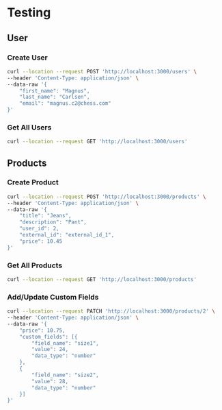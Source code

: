 # Testing

## User

### Create User
```bash
curl --location --request POST 'http://localhost:3000/users' \
--header 'Content-Type: application/json' \
--data-raw '{
    "first_name": "Magnus",
    "last_name": "Carlsen",
    "email": "magnus.c2@chess.com"
}'
```

### Get All Users
```bash
curl --location --request GET 'http://localhost:3000/users'
```

## Products

### Create Product
```bash
curl --location --request POST 'http://localhost:3000/products' \
--header 'Content-Type: application/json' \
--data-raw '{
    "title": "Jeans",
    "description": "Pant",
    "user_id": 2,
    "external_id": "external_id_1",
    "price": 10.45
}'
```

### Get All Products
```bash
curl --location --request GET 'http://localhost:3000/products'
```

### Add/Update Custom Fields
```bash
curl --location --request PATCH 'http://localhost:3000/products/2' \
--header 'Content-Type: application/json' \
--data-raw '{
    "price": 10.75,
    "custom_fields": [{
        "field_name": "size1",
        "value": 24,
        "data_type": "number"
    },
    {
        "field_name": "size2",
        "value": 28,
        "data_type": "number"
    }]
}'
```

